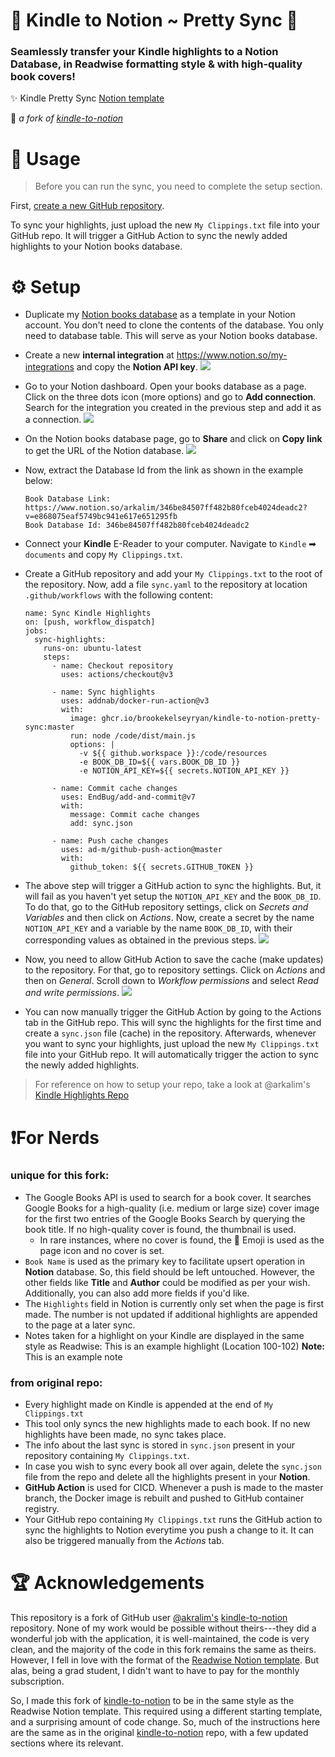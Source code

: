 # 📘 Kindle to Notion ~ Pretty Sync 💖
### Seamlessly transfer your Kindle highlights to a Notion Database, in Readwise formatting style & with high-quality book covers! 
✨ Kindle Pretty Sync [Notion template](https://brookekelseyryan.notion.site/brookekelseyryan/Kindle-Highlights-0897433cd50649d3a15e4817e486a48b)

🍴 _a fork of [kindle-to-notion](https://github.com/arkalim/kindle-to-notion)_

# 🔁 Usage
> Before you can run the sync, you need to complete the setup section.

First, [create a new GitHub repository](https://docs.github.com/en/repositories/creating-and-managing-repositories/creating-a-new-repository). 

To sync your highlights, just upload the new ```My Clippings.txt``` file into your GitHub repo. It will trigger a GitHub Action to sync the newly added highlights to your Notion books database.

# ⚙️ Setup

- Duplicate my [Notion books database](https://brookekelseyryan.notion.site/brookekelseyryan/Kindle-Highlights-0897433cd50649d3a15e4817e486a48b) as a template in your Notion account. You don't need to clone the contents of the database. You only need to database table. This will serve as your Notion books database.

- Create a new **internal integration** at https://www.notion.so/my-integrations and copy the **Notion API key**.
![](/images/book-highlights-integration.png)

- Go to your Notion dashboard. Open your books database as a page. Click on the three dots icon (more options) and go to **Add connection**. Search for the integration you created in the previous step and add it as a connection.
![](/images/adding-integration-to-database.png)

- On the Notion books database page, go to **Share** and click on **Copy link** to get the URL of the Notion database.
![](/images/getting-db-link.png)

- Now, extract the Database Id from the link as shown in the example below:
  ```
  Book Database Link: https://www.notion.so/arkalim/346be84507ff482b80fceb4024deadc2?v=e868075eaf5749bc941e617e651295fb
  Book Database Id: 346be84507ff482b80fceb4024deadc2
  ```
- Connect your **Kindle** E-Reader to your computer. Navigate to `Kindle` ➡ `documents` and copy `My Clippings.txt`. 

- Create a GitHub repository and add your `My Clippings.txt` to the root of the repository. Now, add a file `sync.yaml` to the repository at location `.github/workflows` with the following content:
  ```
  name: Sync Kindle Highlights
  on: [push, workflow_dispatch]
  jobs:
    sync-highlights:
      runs-on: ubuntu-latest
      steps:
        - name: Checkout repository
          uses: actions/checkout@v3

        - name: Sync highlights
          uses: addnab/docker-run-action@v3
          with:
            image: ghcr.io/brookekelseyryan/kindle-to-notion-pretty-sync:master
            run: node /code/dist/main.js
            options: |
              -v ${{ github.workspace }}:/code/resources 
              -e BOOK_DB_ID=${{ vars.BOOK_DB_ID }}
              -e NOTION_API_KEY=${{ secrets.NOTION_API_KEY }}

        - name: Commit cache changes
          uses: EndBug/add-and-commit@v7
          with:
            message: Commit cache changes
            add: sync.json

        - name: Push cache changes
          uses: ad-m/github-push-action@master
          with:
            github_token: ${{ secrets.GITHUB_TOKEN }}
  ```

- The above step will trigger a GitHub action to sync the highlights. But, it will fail as you haven't yet setup the `NOTION_API_KEY` and the `BOOK_DB_ID`. To do that, go to the GitHub repository settings, click on *Secrets and Variables* and then click on *Actions*. Now, create a secret by the name `NOTION_API_KEY` and a variable by the name `BOOK_DB_ID`, with their corresponding values as obtained in the previous steps.
![](/images/configuring-secrets.png)

- Now, you need to allow GitHub Action to save the cache (make updates) to the repository. For that, go to repository settings. Click on *Actions* and then on *General*. Scroll down to *Workflow permissions* and select *Read and write permissions*.
![](/images/workflow-permissions.png)

- You can now manually trigger the GitHub Action by going to the Actions tab in the GitHub repo. This will sync the highlights for the first time and create a `sync.json` file (cache) in the repository. Afterwards, whenever you want to sync your highlights, just upload the new `My Clippings.txt` file into your GitHub repo. It will automatically trigger the action to sync the newly added highlights.

> For reference on how to setup your repo, take a look at @arkalim's [Kindle Highlights Repo](https://github.com/arkalim/kindle-highlights) 

# ❗️For Nerds
### unique for this fork: 
- The Google Books API is used to search for a book cover. It searches Google Books for a high-quality (i.e. medium or large size) cover image for the first two entries of the Google Books Search by querying the book title. If no high-quality cover is found, the thumbnail is used. 
   - In rare instances, where no cover is found, the 📘 Emoji is used as the page icon and no cover is set. 
- ```Book Name``` is used as the primary key to facilitate upsert operation in **Notion** database. So, this field should be left untouched. However, the other fields like **Title** and **Author** could be modified as per your wish. Additionally, you can also add more fields if you'd like. 
- The ```Highlights``` field in Notion is currently only set when the page is first made. The number is not updated if additional highlights are appended to the page at a later sync. 
- Notes taken for a highlight on your Kindle are displayed in the same style as Readwise:
This is an example highlight (Location 100-102)
**Note:** This is an example note 

### from original repo: 
- Every highlight made on Kindle is appended at the end of `My Clippings.txt`
- This tool only syncs the new highlights made to each book. If no new highlights have been made, no sync takes place. 
- The info about the last sync is stored in `sync.json` present in your repository containing `My Clippings.txt`.
- In case you wish to sync every book all over again, delete the `sync.json` file from the repo and delete all the highlights present in your **Notion**.
- **GitHub Action** is used for CICD. Whenever a push is made to the master branch, the Docker image is rebuilt and pushed to GitHub container registry.
- Your GitHub repo containing `My Clippings.txt` runs the GitHub action to sync the highlights to Notion everytime you push a change to it. It can also be triggered manually from the *Actions* tab.

# 🏆 Acknowledgements
This repository is a fork of GitHub user [@akralim's](https://github.com/arkalim) [kindle-to-notion](https://github.com/arkalim/kindle-to-notion) repository. None of my work would be possible without theirs---they did a wonderful job with the application, it is well-maintained, the code is very clean, and the majority of the code in this fork remains the same as theirs. However, I fell in love with the format of the [Readwise Notion template](https://alvarocc.notion.site/Readwise-1945090e9a0449608dce0d1058580de4). But alas, being a grad student, I didn't want to have to pay for the monthly subscription. 

So, I made this fork of [kindle-to-notion](https://github.com/arkalim/kindle-to-notion) to be in the same style as the Readwise Notion template. This required using a different starting template, and a surprising amount of code change. So, much of the instructions here are the same as in the original [kindle-to-notion](https://github.com/arkalim/kindle-to-notion) repo, with a few updated sections where its relevant.  
